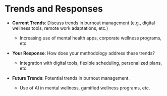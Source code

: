 # Trends and Responses

- **Current Trends**: Discuss trends in burnout management (e.g., digital wellness tools, remote work adaptations, etc.)
  - Increasing use of mental health apps, corporate wellness programs, etc.

- **Your Response**: How does your methodology address these trends?
  - Integration with digital tools, flexible scheduling, personalized plans, etc.

- **Future Trends**: Potential trends in burnout management.
  - Use of AI in mental wellness, gamified wellness programs, etc.
